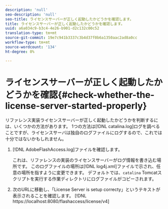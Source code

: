 ```yaml
---
description: 'null'
seo-description: 'null'
seo-title: ライセンスサーバーが正しく起動したかどうかを確認します。
title: ライセンスサーバーが正しく起動したかどうかを確認します。
uuid: a6a034c9-b3c4-4e26-b901-d2c132c00c52
translation-type: tm+mt
source-git-commit: 19e7c941b3337c3b4d37f0b6a1350aac2ad8a0cc
workflow-type: tm+mt
source-wordcount: '134'
ht-degree: 0%

---
```



# ライセンスサーバーが正しく起動したかどうかを確認{#check-whether-the-license-server-started-properly}

リファレンス実装ライセンスサーバーが正しく起動したかどうかを判断するには、いくつかの方法があります。 1つの方法は[!DNL catalina.log]ログを調べることですが、ライセンスサーバは独自のログファイルにログするので、これでは十分ではないかもしれません。
1. [!DNL AdobeFlashAccess.log]ファイルを確認します。

   これは、リファレンスの実装のライセンスサーバーがログ情報を書き込む場所です。 このログファイルの場所は[!DNL log4j.xml]ファイルで示され、任意の場所を指すように変更できます。 デフォルトでは、`catalina` Tomcatスクリプトを実行する作業ディレクトリにログファイルがコピーされます。
1. 次のURLに移動し、「License Server is setup correcty」というテキストが表示されることを確認します。
   [!DNL ht<span></span>tps://localhost:8080/flashaccess/license/v4]
